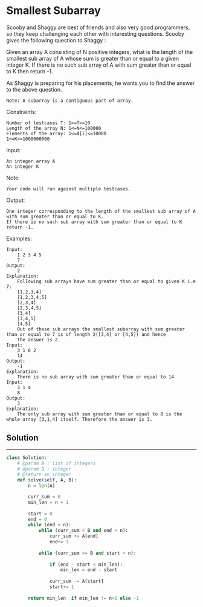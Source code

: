 <h1>Smallest Subarray</h1>

<p>
Scooby and Shaggy are best of friends and also very good programmers, so they keep challenging each other with interesting
questions. Scooby gives the following question to Shaggy :

Given an array A consisting of N positive integers, what is the length of the smallest sub array of A whose sum
is greater than or equal to a given integer K. If there is no such sub array of A with sum greater than or equal to K
then return -1.

As Shaggy is preparing for his placements, he wants you to find the answer to the above question.

    Note: A subarray is a contiguous part of array.

Constraints:

    Number of testcases T: 1<=T<=10 
    Length of the array N: 1<=N<=100000
    Elements of the array: 1<=A[i]<=10000
    1<=K<=1000000000

Input:

    An integer array A
    An integer K

Note:

    Your code will run against multiple testcases.

Output:

    One integer corresponding to the length of the smallest sub array of A with sum greater than or equal to K.
    If there is no such sub array with sum greater than or equal to K return -1.

Examples:

    Input:
        1 2 3 4 5
        7
    Output:
        2
    Explanation:
        Following sub arrays have sum greater than or equal to given K i.e 7:
        [1,2,3,4]
        [1,2,3,4,5]
        [2,3,4]
        [2,3,4,5]
        [3,4]
        [3,4,5]
        [4,5]
        Out of these sub arrays the smallest subarray with sum greater than or equal to 7 is of length 2([3,4] or [4,5]) and hence 
        the answer is 2.
    Input:
        3 1 6 2
        14
    Output:
        -1
    Explanation:
        There is no sub array with sum greater than or equal to 14
    Input:
        3 1 4
        8
    Output:
        3
    Explanation:
        The only sub array with sum greater than or equal to 8 is the whole array [3,1,4] itself. Therefore the answer is 3. 
</p>

<h2>Solution</h2>

***

```python
class Solution:
    # @param A : list of integers
    # @param B : integer
    # @return an integer
    def solve(self, A, B):
        n = len(A)

        curr_sum = 0
        min_len = n + 1
      
        start = 0
        end = 0
        while (end < n): 
            while (curr_sum < B and end < n): 
                curr_sum += A[end] 
                end+= 1
      
            while (curr_sum >= B and start < n): 
              
                if (end - start < min_len): 
                    min_len = end - start  
      
                curr_sum -= A[start] 
                start+= 1
          
        return min_len  if min_len != n+1 else -1
```